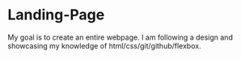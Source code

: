 # Landing-Page

My goal is to create an entire webpage. I am following a design and showcasing my knowledge of html/css/git/github/flexbox.